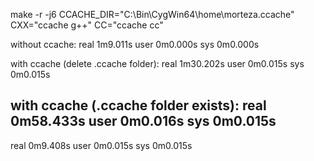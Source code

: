 make -r -j6
CCACHE_DIR="C:\Bin\CygWin64\home\morteza\.ccache" CXX="ccache g++" CC="ccache cc"

without ccache:
real    1m9.011s
user    0m0.000s
sys     0m0.000s

with ccache (delete .ccache folder):
real    1m30.202s
user    0m0.015s
sys     0m0.015s

with ccache (.ccache folder exists):
real    0m58.433s
user    0m0.016s
sys     0m0.015s
---
real    0m9.408s
user    0m0.015s
sys     0m0.015s



